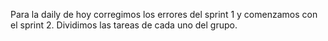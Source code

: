 Para la daily de hoy corregimos los errores del sprint 1 y comenzamos con el sprint 2. Dividimos las tareas de cada uno del grupo.

